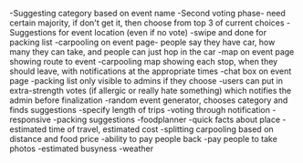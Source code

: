 -Suggesting category based on event name
-Second voting phase- need certain majority, if don't get it, then choose from top 3 of current choices
-Suggestions for event location (even if no vote)
-swipe and done for packing list
-carpooling on event page- people say they have car, how many they can take, and people can just hop in the car
-map on event page showing route to event
-carpooling map showing each stop, when they should leave, with notifications at the appropriate times
-chat box on event page
-packing list only visible to admins if they choose
-users can put in extra-strength votes (if allergic or really hate something) which notifies the admin before finalization
-random event generator, chooses category and finds suggestions
-specify length of trips
-voting through notification
-responsive
-packing suggestions
-foodplanner
-quick facts about place
-estimated time of travel, estimated cost
-splitting carpooling based on distance and food price
-ability to pay people back
-pay people to take photos
-estimated busyness
-weather